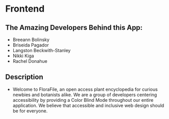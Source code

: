 # Frontend

## The Amazing Developers Behind this App: 
- Breeann Bolinsky 
- Briseida Pagador 
- Langston Beckwith-Stanley
- Nikki Kiga 
- Rachel Donahue 

## Description 
- Welcome to FloraFile, an open access plant encyclopedia for curious newbies and botanists alike. We are a group of developers centering accessibility by providing a Color Blind Mode throughout our entire application. We believe that accessible and inclusive web design should be for everyone.
